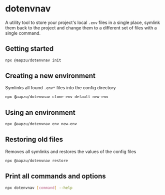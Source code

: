 # dotenvnav

A utility tool to store your project's local `.env` files in a single place, symlink them back to the project and change them to a different set of files with a single command.

## Getting started

```sh
npx @aapzu/dotenvnav init
```

## Creating a new environment
Symlinks all found `.env*` files into the config directory

```sh
npx @aapzu/dotenvnav clone-env default new-env
```

## Using an environment
```sh
npx @aapzu/dotenvnav env new-env
```

## Restoring old files
Removes all symlinks and restores the values of the config files
```sh
npx @aapzu/dotenvnav restore
```

## Print all commands and options

```sh
npx dotenvnav [command] --help
```
